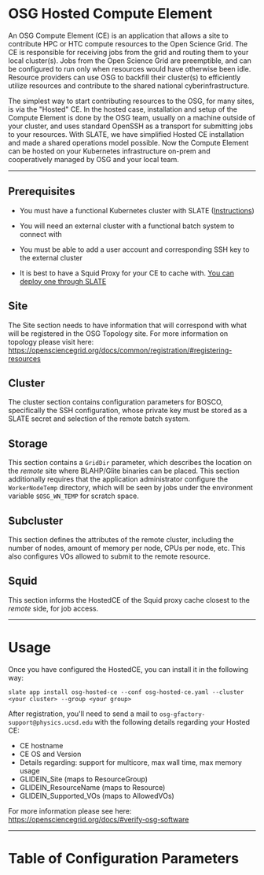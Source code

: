 # OSG Hosted Compute Element

An OSG Compute Element (CE) is an application that allows a site to contribute HPC or HTC compute resources to the Open Science Grid. The CE is responsible for receiving jobs from the grid and routing them to your local cluster(s). Jobs from the Open Science Grid are preemptible, and can be configured to run only when resources would have otherwise been idle. Resource providers can use OSG to backfill their cluster(s) to efficiently utilize resources and contribute to the shared national cyberinfrastructure.

The simplest way to start contributing resources to the OSG, for many sites, is via the "Hosted" CE. In the hosted case, installation and setup of the Compute Element is done by the OSG team, usually on a machine outside of your cluster, and uses standard OpenSSH as a transport for submitting jobs to your resources. With SLATE, we have simplified Hosted CE installation and made a shared operations model possible. Now the Compute Element can be hosted on your Kubernetes infrastructure on-prem and cooperatively managed by OSG and your local team.

---
## Prerequisites
- You must have a functional Kubernetes cluster with SLATE ([Instructions]( https://slateci.io/docs/cluster/))

- You will need an external cluster with a functional batch system to connect with

- You must be able to add a user account and corresponding SSH key to the external cluster

- It is best to have a Squid Proxy for your CE to cache with. [You can deploy one through SLATE](https://portal.slateci.io/applications/osg-frontier-squid)

## Site
The Site section needs to have information that will correspond with what will
be registered in the OSG Topology site. For more information on topology please
visit here:
https://opensciencegrid.org/docs/common/registration/#registering-resources

## Cluster
The cluster section contains configuration parameters for BOSCO, specifically
the SSH configuration, whose private key must be stored as a SLATE secret and
selection of the remote batch system.

## Storage
This section contains a `GridDir` parameter, which describes the location on
the *remote* site where BLAHP/Glite binaries can be placed.  This section
additionally requires that the application administrator configure the
`WorkerNodeTemp` directory, which will be seen by jobs under the environment
variable `$OSG_WN_TEMP` for scratch space.

## Subcluster
This section defines the attributes of the remote cluster, including the
number of nodes, amount of memory per node, CPUs per node, etc. This also
configures VOs allowed to submit to the remote resource.

## Squid
This section informs the HostedCE of the Squid proxy cache closest to the
*remote* side, for job access.

---
# Usage
Once you have configured the HostedCE, you can install it in the following way:

```
slate app install osg-hosted-ce --conf osg-hosted-ce.yaml --cluster <your cluster> --group <your group> 
```

After registration, you'll need to send a mail to
`osg-gfactory-support@physics.ucsd.edu` with the following details regarding
your Hosted CE:
  - CE hostname
  - CE OS and Version
  - Details regarding: support for multicore, max wall time, max memory usage
  - GLIDEIN_Site (maps to ResourceGroup)
  - GLIDEIN_ResourceName (maps to Resource)
  - GLIDEIN_Supported_VOs (maps to AllowedVOs)

For more information please see here: https://opensciencegrid.org/docs/#verify-osg-software

---

# Table of Configuration Parameters
